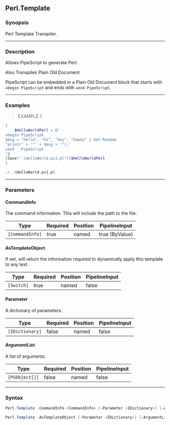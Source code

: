 Perl.Template
-------------




### Synopsis
Perl Template Transpiler.



---


### Description

Allows PipeScript to generate Perl.

Also Transpiles Plain Old Document

PipeScript can be embedded in a Plain Old Document block that starts with ```=begin PipeScript``` and ends with ```=end PipeScript```.



---


### Examples
> EXAMPLE 1

```PowerShell
{
    $HelloWorldPerl = @'
=begin PipeScript
$msg = "hello", "hi", "hey", "howdy" | Get-Random
"print(" + '"' + $msg + '");'
=end   PipeScript
'@
[Save(".\HelloWorld.ps1.pl")]$HelloWorldPerl
}

.> .\HelloWorld.ps1.pl
```


---


### Parameters
#### **CommandInfo**

The command information.  This will include the path to the file.






|Type           |Required|Position|PipelineInput |
|---------------|--------|--------|--------------|
|`[CommandInfo]`|true    |named   |true (ByValue)|



#### **AsTemplateObject**

If set, will return the information required to dynamically apply this template to any text.






|Type      |Required|Position|PipelineInput|
|----------|--------|--------|-------------|
|`[Switch]`|true    |named   |false        |



#### **Parameter**

A dictionary of parameters.






|Type           |Required|Position|PipelineInput|
|---------------|--------|--------|-------------|
|`[IDictionary]`|false   |named   |false        |



#### **ArgumentList**

A list of arguments.






|Type          |Required|Position|PipelineInput|
|--------------|--------|--------|-------------|
|`[PSObject[]]`|false   |named   |false        |





---


### Syntax
```PowerShell
Perl.Template -CommandInfo <CommandInfo> [-Parameter <IDictionary>] [-ArgumentList <PSObject[]>] [<CommonParameters>]
```
```PowerShell
Perl.Template -AsTemplateObject [-Parameter <IDictionary>] [-ArgumentList <PSObject[]>] [<CommonParameters>]
```
